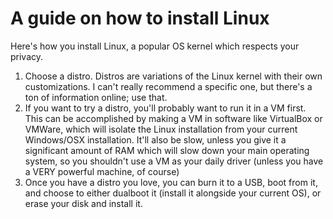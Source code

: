 # A guide on how to install Linux

Here's how you install Linux, a popular OS kernel which respects your privacy.
1. Choose a distro. Distros are variations of the Linux kernel with their own customizations. I can't really recommend a specific one, but there's a ton of information online; use that.
2. If you want to try a distro, you'll probably want to run it in a VM first. This can be accomplished by making a VM in software like VirtualBox or VMWare, which will isolate the Linux installation from your current Windows/OSX installation. It'll also be slow, unless you give it a significant amount of RAM which will slow down your main operating system, so you shouldn't use a VM as your daily driver (unless you have a VERY powerful machine, of course)
3. Once you have a distro you love, you can burn it to a USB, boot from it, and choose to either dualboot it (install it alongside your current OS), or erase your disk and install it.